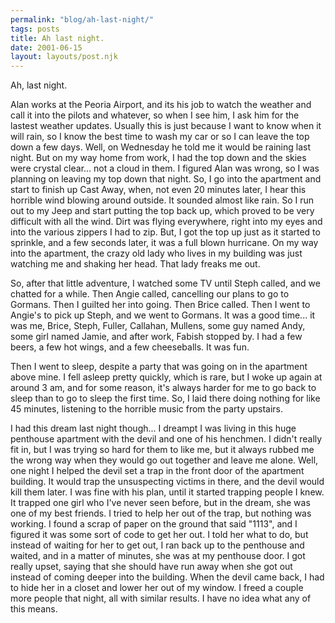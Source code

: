 ```yaml
---
permalink: "blog/ah-last-night/"
tags: posts
title: Ah last night.
date: 2001-06-15
layout: layouts/post.njk
---
```


Ah, last night.

Alan works at the Peoria Airport, and its his job to watch the weather and call it into the pilots and whatever, so when I see him, I ask him for the lastest weather updates. Usually this is just because I want to know when it will rain, so I know the best time to wash my car or so I can leave the top down a few days. Well, on Wednesday he told me it would be raining last night. But on my way home from work, I had the top down and the skies were crystal clear... not a cloud in them. I figured Alan was wrong, so I was planning on leaving my top down that night. So, I go into the apartment and start to finish up Cast Away, when, not even 20 minutes later, I hear this horrible wind blowing around outside. It sounded almost like rain. So I run out to my Jeep and start putting the top back up, which proved to be very difficult with all the wind. Dirt was flying everywhere, right into my eyes and into the various zippers I had to zip. But, I got the top up just as it started to sprinkle, and a few seconds later, it was a full blown hurricane. On my way into the apartment, the crazy old lady who lives in my building was just watching me and shaking her head. That lady freaks me out. 

So, after that little adventure, I watched some TV until Steph called, and we chatted for a while. Then Angie called, cancelling our plans to go to Gormans. Then I guilted her into going. Then Brice called. Then I went to Angie's to pick up Steph, and we went to Gormans. It was a good time... it was me, Brice, Steph, Fuller, Callahan, Mullens, some guy named Andy, some girl named Jamie, and after work, Fabish stopped by. I had a few beers, a few hot wings, and a few cheeseballs. It was fun. 

Then I went to sleep, despite a party that was going on in the apartment above mine. I fell asleep pretty quickly, which is rare, but I woke up again at around 3 am, and for some reason, it's always harder for me to go back to sleep than to go to sleep the first time. So, I laid there doing nothing for like 45 minutes, listening to the horrible music from the party upstairs. 

I had this dream last night though... I dreampt I was living in this huge penthouse apartment with the devil and one of his henchmen. I didn't really fit in, but I was trying so hard for them to like me, but it always rubbed me the wrong way when they would go out together and leave me alone. Well, one night I helped the devil set a trap in the front door of the apartment building. It would trap the unsuspecting victims in there, and the devil would kill them later. I was fine with his plan, until it started trapping people I knew. It trapped one girl who I've never seen before, but in the dream, she was one of my best friends. I tried to help her out of the trap, but nothing was working. I found a scrap of paper on the ground that said "1113", and I figured it was some sort of code to get her out. I told her what to do, but instead of waiting for her to get out, I ran back up to the penthouse and waited, and in a matter of minutes, she was at my penthouse door. I got really upset, saying that she should have run away when she got out instead of coming deeper into the building. When the devil came back, I had to hide her in a closet and lower her out of my window. I freed a couple more people that night, all with similar results. I have no idea what any of this means.
